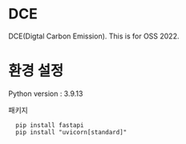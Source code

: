# DCE
DCE(Digtal Carbon Emission). This is for OSS 2022. 

# 환경 설정
Python version : 3.9.13  

패키지
```
  pip install fastapi
  pip install "uvicorn[standard]"
  ```
